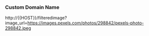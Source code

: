 ### Custom Domain Name
http://{{HOST}}/filteredimage?image_url=https://images.pexels.com/photos/298842/pexels-photo-298842.jpeg